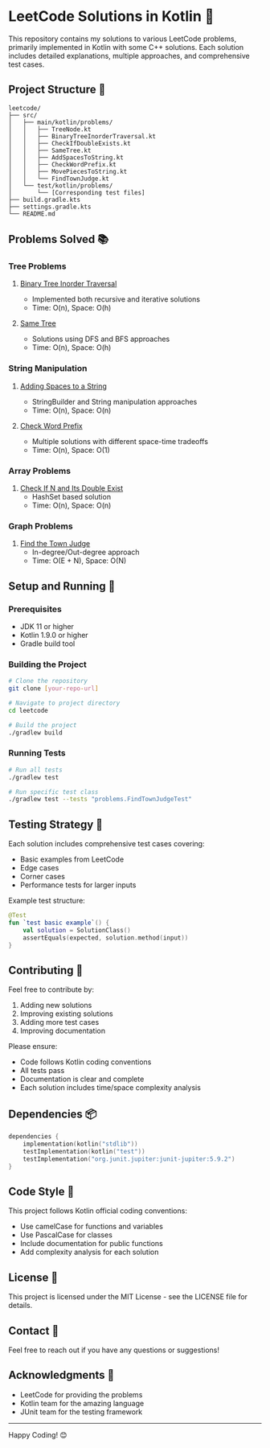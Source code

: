 # LeetCode Solutions in Kotlin 🎯

This repository contains my solutions to various LeetCode problems, primarily implemented in Kotlin with some C++ solutions. Each solution includes detailed explanations, multiple approaches, and comprehensive test cases.

## Project Structure 📁

```
leetcode/
├── src/
│   ├── main/kotlin/problems/
│   │   ├── TreeNode.kt
│   │   ├── BinaryTreeInorderTraversal.kt
│   │   ├── CheckIfDoubleExists.kt
│   │   ├── SameTree.kt
│   │   ├── AddSpacesToString.kt
│   │   ├── CheckWordPrefix.kt
│   │   ├── MovePiecesToString.kt
│   │   └── FindTownJudge.kt
│   └── test/kotlin/problems/
│       └── [Corresponding test files]
├── build.gradle.kts
├── settings.gradle.kts
└── README.md
```

## Problems Solved 📚

### Tree Problems
1. [Binary Tree Inorder Traversal](https://leetcode.com/problems/binary-tree-inorder-traversal/)
   - Implemented both recursive and iterative solutions
   - Time: O(n), Space: O(h)

2. [Same Tree](https://leetcode.com/problems/same-tree/)
   - Solutions using DFS and BFS approaches
   - Time: O(n), Space: O(h)

### String Manipulation
1. [Adding Spaces to a String](https://leetcode.com/problems/adding-spaces-to-a-string/)
   - StringBuilder and String manipulation approaches
   - Time: O(n), Space: O(n)

2. [Check Word Prefix](https://leetcode.com/problems/check-if-a-word-occurs-as-a-prefix-of-any-word-in-a-sentence/)
   - Multiple solutions with different space-time tradeoffs
   - Time: O(n), Space: O(1)

### Array Problems
1. [Check If N and Its Double Exist](https://leetcode.com/problems/check-if-n-and-its-double-exist/)
   - HashSet based solution
   - Time: O(n), Space: O(n)

### Graph Problems
1. [Find the Town Judge](https://leetcode.com/problems/find-the-town-judge/)
   - In-degree/Out-degree approach
   - Time: O(E + N), Space: O(N)

## Setup and Running 🚀

### Prerequisites
- JDK 11 or higher
- Kotlin 1.9.0 or higher
- Gradle build tool

### Building the Project
```bash
# Clone the repository
git clone [your-repo-url]

# Navigate to project directory
cd leetcode

# Build the project
./gradlew build
```

### Running Tests
```bash
# Run all tests
./gradlew test

# Run specific test class
./gradlew test --tests "problems.FindTownJudgeTest"
```

## Testing Strategy 🧪

Each solution includes comprehensive test cases covering:
- Basic examples from LeetCode
- Edge cases
- Corner cases
- Performance tests for larger inputs

Example test structure:
```kotlin
@Test
fun `test basic example`() {
    val solution = SolutionClass()
    assertEquals(expected, solution.method(input))
}
```

## Contributing 🤝

Feel free to contribute by:
1. Adding new solutions
2. Improving existing solutions
3. Adding more test cases
4. Improving documentation

Please ensure:
- Code follows Kotlin coding conventions
- All tests pass
- Documentation is clear and complete
- Each solution includes time/space complexity analysis

## Dependencies 📦

```kotlin
dependencies {
    implementation(kotlin("stdlib"))
    testImplementation(kotlin("test"))
    testImplementation("org.junit.jupiter:junit-jupiter:5.9.2")
}
```

## Code Style 💅

This project follows Kotlin official coding conventions:
- Use camelCase for functions and variables
- Use PascalCase for classes
- Include documentation for public functions
- Add complexity analysis for each solution

## License 📄

This project is licensed under the MIT License - see the LICENSE file for details.

## Contact 📧

Feel free to reach out if you have any questions or suggestions!

## Acknowledgments 🙏

- LeetCode for providing the problems
- Kotlin team for the amazing language
- JUnit team for the testing framework

---
Happy Coding! 😊
